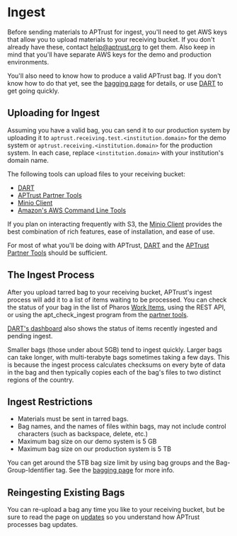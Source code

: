 # Ingest

Before sending materials to APTrust for ingest, you'll need to get AWS keys that allow you to upload materials to your receiving bucket. If you don't already have these, contact help@aptrust.org to get them. Also keep in mind that you'll have separate AWS keys for the demo and production environments.

You'll also need to know how to produce a valid APTrust bag. If you don't know how to do that yet, see the [bagging page](../bagging/index.md) for details, or use [DART](https://aptrust.github.io/dart-docs/users/getting_started/) to get going quickly.

## Uploading for Ingest

Assuming you have a valid bag, you can send it to our production system by uploading it to `aptrust.receiving.test.<institution.domain>` for the demo system or `aptrust.receiving.<institution.domain>` for the production system. In each case, replace `<institution.domain>` with your institution's domain name.

The following tools can upload files to your receiving bucket:

* [DART](https://aptrust.github.io/dart-docs/users/getting_started/)
* [APTrust Partner Tools](../partner_tools.md)
* [Minio Client](https://docs.min.io/docs/minio-client-complete-guide)
* [Amazon's AWS Command Line Tools](https://aws.amazon.com/cli/)

If you plan on interacting frequently with S3, the [Minio Client](https://docs.min.io/docs/minio-client-complete-guide) provides the best combination of rich features, ease of installation, and ease of use.

For most of what you'll be doing with APTrust, [DART](https://aptrust.github.io/dart-docs/users/getting_started/) and the [APTrust Partner Tools](../partner_tools.md) should be sufficient.

## The Ingest Process

After you upload tarred bag to your receiving bucket, APTrust's ingest process will add it to a list of items waiting to be processed. You can check the status of your bag in the list of Pharos [Work Items](../pharos/work_items), using the REST API, or using the apt_check_ingest program from the [partner tools](../partner_tools.md).

[DART's dashboard](https://aptrust.github.io/dart-docs/users/dashboard/) also shows the status of items recently ingested and pending ingest.

Smaller bags (those under about 5GB) tend to ingest quickly. Larger bags can take longer, with multi-terabyte bags sometimes taking a few days. This is because the ingest process calculates checksums on every byte of data in the bag and then typically copies each of the bag's files to two distinct regions of the country.

## Ingest Restrictions

* Materials must be sent in tarred bags.
* Bag names, and the names of files within bags, may not include control characters (such as backspace, delete, etc.)
* Maximum bag size on our demo system is 5 GB
* Maximum bag size on our production system is 5 TB

You can get around the 5TB bag size limit by using bag groups and the Bag-Group-Identifier tag. See the [bagging page](../bagging/index.md) for more info.

## Reingesting Existing Bags

You can re-upload a bag any time you like to your receiving bucket, but be sure to read the page on [updates](../updates) so you understand how APTrust processes bag updates.